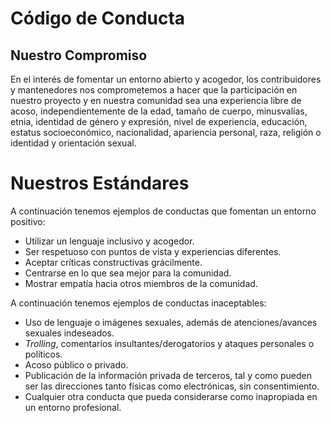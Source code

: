 # Código de Conducta

## Nuestro Compromiso

En el interés de fomentar un entorno abierto y acogedor, los contribuidores y mantenedores nos comprometemos a hacer que la participación en nuestro proyecto y en nuestra comunidad sea una experiencia libre de acoso, independientemente de la edad, tamaño de cuerpo, minusvalías, etnia, identidad de género y expresión, nivel de experiencia, educación, estatus socioeconómico, nacionalidad, apariencia personal, raza, religión o identidad y orientación sexual.

# Nuestros Estándares

A continuación tenemos ejemplos de conductas que fomentan un entorno positivo:

- Utilizar un lenguaje inclusivo y acogedor.
- Ser respetuoso con puntos de vista y experiencias diferentes.
- Aceptar críticas constructivas grácilmente.
- Centrarse en lo que sea mejor para la comunidad.
- Mostrar empatía hacia otros miembros de la comunidad.

A continuación tenemos ejemplos de conductas inaceptables:

- Uso de lenguaje o imágenes sexuales, además de atenciones/avances sexuales indeseados.
- _Trolling_, comentarios insultantes/derogatorios y ataques personales o políticos.
- Acoso público o privado.
- Publicación de la información privada de terceros, tal y como pueden ser las direcciones tanto físicas como electrónicas, sin consentimiento.
- Cualquier otra conducta que pueda considerarse como inapropiada en un entorno profesional.
